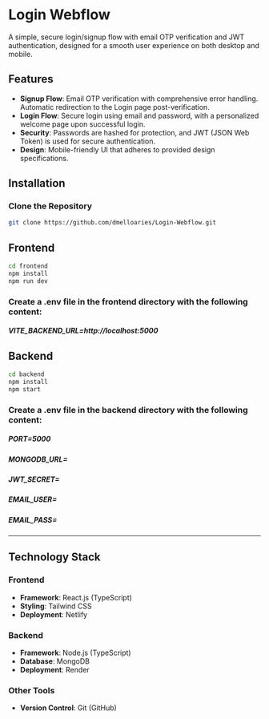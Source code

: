 
# Login Webflow

A simple, secure login/signup flow with email OTP verification and JWT authentication, designed for a smooth user experience on both desktop and mobile.

## Features

- **Signup Flow**: Email OTP verification with comprehensive error handling. Automatic redirection to the Login page post-verification.
- **Login Flow**: Secure login using email and password, with a personalized welcome page upon successful login.
- **Security**: Passwords are hashed for protection, and JWT (JSON Web Token) is used for secure authentication.
- **Design**: Mobile-friendly UI that adheres to provided design specifications.

## Installation

### Clone the Repository

```bash
git clone https://github.com/dmelloaries/Login-Webflow.git

```

## Frontend

```bash
cd frontend
npm install 
npm run dev
```
### Create a .env file in the frontend directory with the following content:


##### VITE_BACKEND_URL=http://localhost:5000



## Backend

```bash
cd backend
npm install 
npm start
```

### Create a .env file in the backend directory with the following content:
##### PORT=5000
##### MONGODB_URL=  
##### JWT_SECRET=   
##### EMAIL_USER=    
##### EMAIL_PASS=

__________________________________________________________________________________

## Technology Stack

### Frontend
- **Framework**: React.js (TypeScript)
- **Styling**: Tailwind CSS
- **Deployment**: Netlify

### Backend
- **Framework**: Node.js (TypeScript)
- **Database**: MongoDB
- **Deployment**: Render

### Other Tools
- **Version Control**: Git (GitHub)



